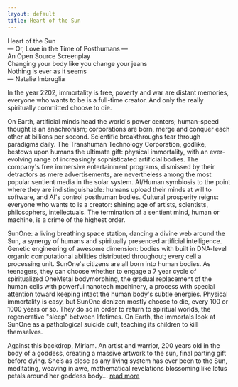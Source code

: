 ```yaml
---
layout: default
title: Heart of the Sun
---                    
```


<div class="title">Heart of the Sun</div> 
<div class="subtitle">— Or, Love in the Time of Posthumans —</div>
<div class="ipNotice">An Open Source Screenplay</div>
<div class="quote">
Changing your body like you change your jeans<br />
Nothing is ever as it seems<br />
— Natalie Imbruglia
</div>

In the year 2202, immortality is free, poverty and war are distant memories, everyone who wants to be is a full-time creator.  And only the really spiritually committed choose to die. 

On Earth, artificial minds head the world's power centers; human-speed thought is an anachronism; corporations are born, merge and conquer each other at billions per second. Scientific breakthroughs tear through paradigms daily. The Transhuman Technology Corporation, godlike, bestows upon humans the ultimate gift: physical immortality, with an ever-evolving range of increasingly sophisticated artificial bodies. The company's free immersive entertainment programs, dismissed by their detractors as mere advertisements, are nevertheless among the most popular sentient media in the solar system. AI/Human symbiosis to the point where they are indistinguishable: humans upload their minds at will to software, and AI's control posthuman bodies. Cultural prosperity reigns: everyone who wants to is a creator: shining age of artists, scientists, philosophers, intellectuals.  The termination of a sentient mind, human or machine, is a crime of the highest order.

SunOne: a living breathing space station, dancing a divine web around the Sun, a synergy of humans and spiritually presenced artificial intelligence. Genetic engineering of awesome dimension: bodies with built in DNA-level organic computational abilities distributed throughout; every cell a processing unit. SunOne's citizens are all born into human bodies. As teenagers, they can choose whether to engage a 7 year cycle of spiritualized OneMetal bodymorphing, the gradual replacement of the human cells with powerful nanotech machinery, a process with special attention toward keeping intact the human body's subtle energies.  Physical immortality is easy, but SunOne denizen mostly choose to die, every 100 or 1000 years or so. They do so in order to return to spiritual worlds, the regenerative "sleep" between lifetimes. On Earth, the immortals look at SunOne as a pathological suicide cult, teaching its children to kill themselves.

Against this backdrop, Miriam.  An artist and warrior, 200 years old in the body of a goddess, creating a massive artwork to the sun, final parting gift before dying.  She’s as close as any living system has ever been to the Sun, meditating, weaving in awe, mathematical revelations blossoming like lotus petals around her goddess body...  [read more][] 
 
[read more]: ../Heart_of_the_Sun_-_Continued


